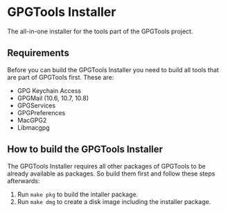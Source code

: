 GPGTools Installer
==================
The all-in-one installer for the tools part of the GPGTools project.

Requirements
------------
Before you can build the GPGTools Installer you need to build all tools that are
part of GPGTools first. These are:
* GPG Keychain Access
* GPGMail (10.6, 10.7, 10.8)
* GPGServices
* GPGPreferences
* MacGPG2
* Libmacgpg

How to build the GPGTools Installer
-----------------------------------
The GPGTools Installer requires all other packages of GPGTools to be already
available as packages. So build them first and follow these steps afterwards:

1. Run `make pkg` to build the intaller package.
2. Run `make dmg` to create a disk image including the installer package.

